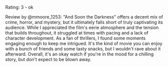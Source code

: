 Rating: 3 - ok

Review by @mmoore_1253: "And Soon the Darkness" offers a decent mix of crime, horror, and mystery, but it ultimately falls short of truly captivating its audience. While I appreciated the film's eerie atmosphere and the tension that builds throughout, it struggled at times with pacing and a lack of character development. As a fan of thrillers, I found some moments engaging enough to keep me intrigued. It's the kind of movie you can enjoy with a bunch of friends and some tasty snacks, but I wouldn't rave about it afterward. Overall, it's an okay watch if you're in the mood for a chilling story, but don't expect to be blown away.